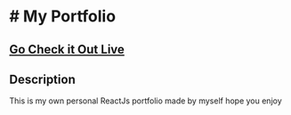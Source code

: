 # # My Portfolio

## <a href="https://pensive-golick-762a4c.netlify.app" target="_blank">Go Check it Out Live</a>

## Description

This is my own personal ReactJs portfolio made by myself hope you enjoy
